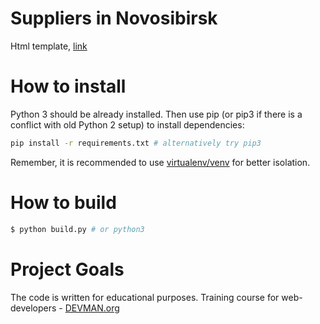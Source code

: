 # Suppliers in Novosibirsk

Html template, [link](https://john2013.github.io/22_proto_markup/)

# How to install

Python 3 should be already installed. Then use pip (or pip3 if there is
a conflict with old Python 2 setup) to install dependencies:

```bash
pip install -r requirements.txt # alternatively try pip3
```

Remember, it is recommended to use [virtualenv/venv](https://devman.org/encyclopedia/pip/pip_virtualenv/) for better isolation.


# How to build

```bash
$ python build.py # or python3
```

# Project Goals

The code is written for educational purposes. Training course for web-developers - [DEVMAN.org](https://devman.org)
